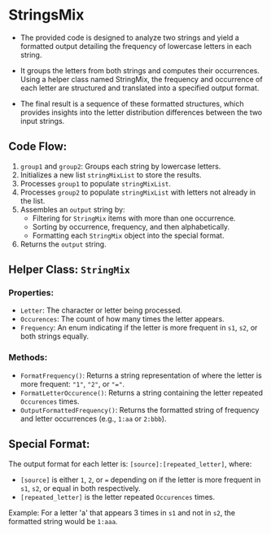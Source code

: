 # StringsMix
* The provided code is designed to analyze two strings and yield a formatted output detailing the frequency of lowercase letters in each string. 

* It groups the letters from both strings and computes their occurrences. Using a helper class named StringMix, the frequency and occurrence of each letter are structured and translated into a specified output format.

* The final result is a sequence of these formatted structures, which provides insights into the letter distribution differences between the two input strings.

## Code Flow:

1. `group1` and `group2`: Groups each string by lowercase letters.
2. Initializes a new list `stringMixList` to store the results.
3. Processes `group1` to populate `stringMixList`.
4. Processes `group2` to populate `stringMixList` with letters not already in the list.
5. Assembles an `output` string by:
   * Filtering for `StringMix` items with more than one occurrence.
   * Sorting by occurrence, frequency, and then alphabetically.
   * Formatting each `StringMix` object into the special format.
6. Returns the `output` string.

## Helper Class: `StringMix`

### Properties:

* `Letter`: The character or letter being processed.
* `Occurences`: The count of how many times the letter appears.
* `Frequency`: An enum indicating if the letter is more frequent in `s1`, `s2`, or both strings equally.

### Methods:

* `FormatFrequency()`: Returns a string representation of where the letter is more frequent: `"1"`, `"2"`, or `"="`.
* `FormatLetterOccurence()`: Returns a string containing the letter repeated `Occurences` times.
* `OutputFormattedFrequency()`: Returns the formatted string of frequency and letter occurrences (e.g., `1:aa` or `2:bbb`).

## Special Format:

The output format for each letter is: `[source]:[repeated_letter]`, where:

* `[source]` is either `1`, `2`, or `=` depending on if the letter is more frequent in `s1`, `s2`, or equal in both respectively.
* `[repeated_letter]` is the letter repeated `Occurences` times.

Example: For a letter 'a' that appears 3 times in `s1` and not in `s2`, the formatted string would be `1:aaa`.
